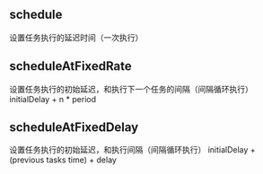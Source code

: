 
## schedule 
设置任务执行的延迟时间（一次执行）

## scheduleAtFixedRate
设置任务执行的初始延迟，和执行下一个任务的间隔（间隔循环执行）
initialDelay + n * period

## scheduleAtFixedDelay
设置任务执行的初始延迟，和执行间隔（间隔循环执行）
initialDelay + (previous tasks time) + delay